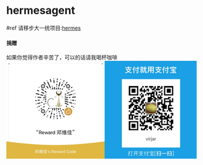 # hermesagent

#ref
请移步大一统项目:[hermes](https://gitee.com/virjar/hermes/tree/master/hermes)

#### 捐赠
如果你觉得作者辛苦了，可以的话请我喝杯咖啡
![alipay](img/reward.jpg)
